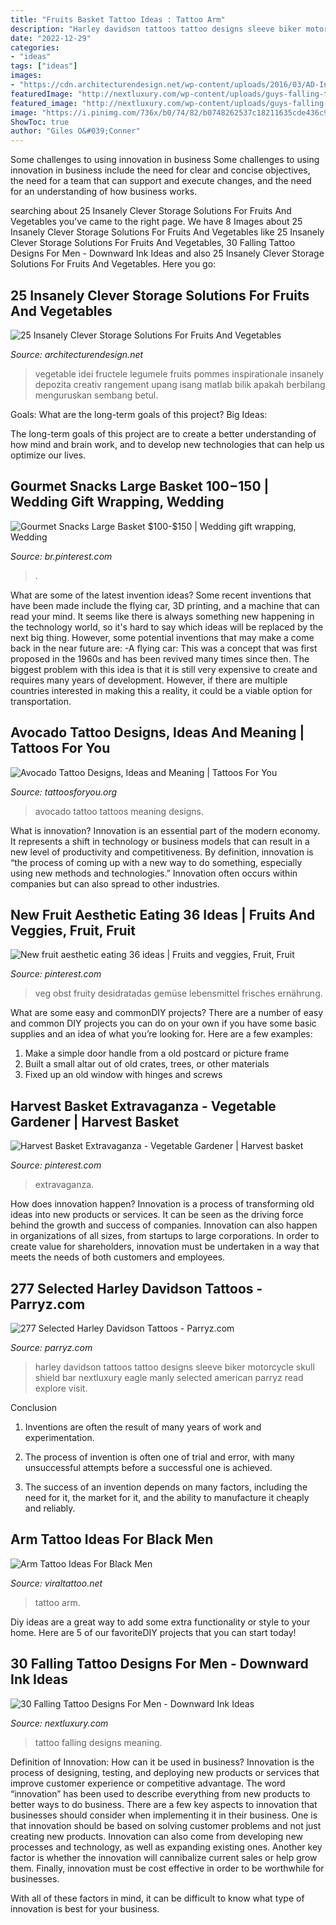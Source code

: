 ```yaml
---
title: "Fruits Basket Tattoo Ideas : Tattoo Arm"
description: "Harley davidson tattoos tattoo designs sleeve biker motorcycle skull shield bar nextluxury eagle manly selected american parryz read explore visit"
date: "2022-12-29"
categories:
- "ideas"
tags: ["ideas"]
images:
- "https://cdn.architecturendesign.net/wp-content/uploads/2016/03/AD-Insanely-Clever-Storage-Solutions-For-Furits-And-Vegetables-03.jpg"
featuredImage: "http://nextluxury.com/wp-content/uploads/guys-falling-tattoo-designs.jpg"
featured_image: "http://nextluxury.com/wp-content/uploads/guys-falling-tattoo-designs.jpg"
image: "https://i.pinimg.com/736x/b0/74/82/b0748262537c18211635cde436c9d145.jpg"
ShowToc: true
author: "Giles O&#039;Conner"
---
```



Some challenges to using innovation in business
Some challenges to using innovation in business include the need for clear and concise objectives, the need for a team that can support and execute changes, and the need for an understanding of how business works.

	

		
searching about 25 Insanely Clever Storage Solutions For Fruits And Vegetables you've came to the right page. We have 8 Images about 25 Insanely Clever Storage Solutions For Fruits And Vegetables like 25 Insanely Clever Storage Solutions For Fruits And Vegetables, 30 Falling Tattoo Designs For Men - Downward Ink Ideas and also 25 Insanely Clever Storage Solutions For Fruits And Vegetables. Here you go:
		
    
## 25 Insanely Clever Storage Solutions For Fruits And Vegetables

<img loading=lazy src="https://cdn.architecturendesign.net/wp-content/uploads/2016/03/AD-Insanely-Clever-Storage-Solutions-For-Furits-And-Vegetables-03.jpg" onerror="this.onerror=null;this.src='https://tse3.mm.bing.net/th?id=OIP.K7SBIAWvVLwCtgdDUjNqYgHaLG&amp;pid=15.1';" alt="25 Insanely Clever Storage Solutions For Fruits And Vegetables">

_Source: architecturendesign.net_

>vegetable idei fructele legumele fruits pommes inspirationale insanely depozita creativ rangement upang isang matlab bilik apakah berbilang menguruskan sembang betul. 

	

Goals: What are the long-term goals of this project?
Big Ideas: 

The long-term goals of this project are to create a better understanding of how mind and brain work, and to develop new technologies that can help us optimize our lives.

    
## Gourmet Snacks Large Basket $100-$150 | Wedding Gift Wrapping, Wedding

<img loading=lazy src="https://i.pinimg.com/736x/7e/57/b0/7e57b0839f112ab77469f7a171e5865a.jpg" onerror="this.onerror=null;this.src='https://tse2.mm.bing.net/th?id=OIP.2cXKmMjEP43iaEBQ2l7_7gHaJ3&amp;pid=15.1';" alt="Gourmet Snacks Large Basket $100-$150 | Wedding gift wrapping, Wedding">

_Source: br.pinterest.com_

>. 

	

What are some of the latest invention ideas?
Some recent inventions that have been made include the flying car, 3D printing, and a machine that can read your mind. It seems like there is always something new happening in the technology world, so it's hard to say which ideas will be replaced by the next big thing. However, some potential inventions that may make a come back in the near future are: 
-A flying car: This was a concept that was first proposed in the 1960s and has been revived many times since then. The biggest problem with this idea is that it is still very expensive to create and requires many years of development. However, if there are multiple countries interested in making this a reality, it could be a viable option for transportation.

    
## Avocado Tattoo Designs, Ideas And Meaning | Tattoos For You

<img loading=lazy src="https://www.tattoosforyou.org/wp-content/uploads/2017/08/Avocado-Tattoo.jpg" onerror="this.onerror=null;this.src='https://tse2.mm.bing.net/th?id=OIP.UdcWp065I2JdgiaknoTsoQHaHa&amp;pid=15.1';" alt="Avocado Tattoo Designs, Ideas and Meaning | Tattoos For You">

_Source: tattoosforyou.org_

>avocado tattoo tattoos meaning designs. 

	

What is innovation?
Innovation is an essential part of the modern economy. It represents a shift in technology or business models that can result in a new level of productivity and competitiveness. By definition, innovation is “the process of coming up with a new way to do something, especially using new methods and technologies.” Innovation often occurs within companies but can also spread to other industries.

    
## New Fruit Aesthetic Eating 36 Ideas | Fruits And Veggies, Fruit, Fruit

<img loading=lazy src="https://i.pinimg.com/736x/fb/75/81/fb75817ab8042c62e8d3d36ba3a2490c.jpg" onerror="this.onerror=null;this.src='https://tse2.mm.bing.net/th?id=OIP.g2QmvX6Uh4O_X7bdRHePuQAAAA&amp;pid=15.1';" alt="New fruit aesthetic eating 36 ideas | Fruits and veggies, Fruit, Fruit">

_Source: pinterest.com_

>veg obst fruity desidratadas gemüse lebensmittel frisches ernährung. 

	

What are some easy and commonDIY projects?
There are a number of easy and common DIY projects you can do on your own if you have some basic supplies and an idea of what you’re looking for. Here are a few examples:
1. Make a simple door handle from a old postcard or picture frame
2. Built a small altar out of old crates, trees, or other materials
3. Fixed up an old window with hinges and screws

    
## Harvest Basket Extravaganza - Vegetable Gardener | Harvest Basket

<img loading=lazy src="https://i.pinimg.com/originals/a5/cd/ca/a5cdca114c78bdf6211608e92478ad8b.jpg" onerror="this.onerror=null;this.src='https://tse2.mm.bing.net/th?id=OIP.NsxEO8OMnrf73srJTqNLLQHaLH&amp;pid=15.1';" alt="Harvest Basket Extravaganza - Vegetable Gardener | Harvest basket">

_Source: pinterest.com_

>extravaganza. 

	

How does innovation happen?
Innovation is a process of transforming old ideas into new products or services. It can be seen as the driving force behind the growth and success of companies. Innovation can also happen in organizations of all sizes, from startups to large corporations. In order to create value for shareholders, innovation must be undertaken in a way that meets the needs of both customers and employees.

    
## 277 Selected Harley Davidson Tattoos - Parryz.com

<img loading=lazy src="http://parryz.com/wp-content/uploads/2017/09/Harley-Davidson-13.jpg" onerror="this.onerror=null;this.src='https://tse3.mm.bing.net/th?id=OIP.ooEzj5NbqCdBy-BKthQ10QHaHa&amp;pid=15.1';" alt="277 Selected Harley Davidson Tattoos - Parryz.com">

_Source: parryz.com_

>harley davidson tattoos tattoo designs sleeve biker motorcycle skull shield bar nextluxury eagle manly selected american parryz read explore visit. 

	

Conclusion
1. Inventions are often the result of many years of work and experimentation.
2. The process of invention is often one of trial and error, with many unsuccessful attempts before a successful one is achieved.

3. The success of an invention depends on many factors, including the need for it, the market for it, and the ability to manufacture it cheaply and reliably.

    
## Arm Tattoo Ideas For Black Men

<img loading=lazy src="https://i.pinimg.com/736x/b0/74/82/b0748262537c18211635cde436c9d145.jpg" onerror="this.onerror=null;this.src='https://tse4.mm.bing.net/th?id=OIP.pzbMepL9YXW_bRVQP6TtkAHaLx&amp;pid=15.1';" alt="Arm Tattoo Ideas For Black Men">

_Source: viraltattoo.net_

>tattoo arm. 

	

Diy ideas are a great way to add some extra functionality or style to your home. Here are 5 of our favoriteDIY projects that you can start today!

    
## 30 Falling Tattoo Designs For Men - Downward Ink Ideas

<img loading=lazy src="http://nextluxury.com/wp-content/uploads/guys-falling-tattoo-designs.jpg" onerror="this.onerror=null;this.src='https://tse3.mm.bing.net/th?id=OIP.ybFsESx63JdVBdg-6hEDPwHaHa&amp;pid=15.1';" alt="30 Falling Tattoo Designs For Men - Downward Ink Ideas">

_Source: nextluxury.com_

>tattoo falling designs meaning. 

	

Definition of Innovation: How can it be used in business?
Innovation is the process of designing, testing, and deploying new products or services that improve customer experience or competitive advantage. The word “innovation” has been used to describe everything from new products to better ways to do business.
There are a few key aspects to innovation that businesses should consider when implementing it in their business. One is that innovation should be based on solving customer problems and not just creating new products. Innovation can also come from developing new processes and technology, as well as expanding existing ones. Another key factor is whether the innovation will cannibalize current sales or help grow them. Finally, innovation must be cost effective in order to be worthwhile for businesses.

With all of these factors in mind, it can be difficult to know what type of innovation is best for your business.

